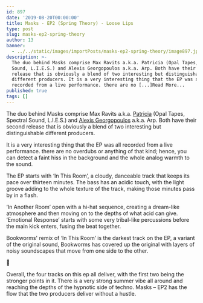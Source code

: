 ```yaml
---
id: 897
date: '2019-08-20T00:00:00'
title: Masks - EP2 (Spring Theory) - Loose Lips
type: post
slug: masks-ep2-spring-theory
author: 13
banner:
  - ../../static/images/importPosts/masks-ep2-spring-theory/image897.jpeg
description: >-
  The duo behind Masks comprise Max Ravits a.k.a. Patricia (Opal Tapes, Spectral
  Sound, L.I.E.S.) and Alexis Georgopoulos a.k.a. Arp. Both have their second
  release that is obviously a blend of two interesting but distinguishable
  different producers. It is a very interesting thing that the EP was all
  recorded from a live performance. there are no [...]Read More...
published: true
tags: []
---
```

The duo behind Masks comprise Max Ravits a.k.a. [Patricia](https://www.residentadvisor.net/dj/patricia-us) (Opal Tapes, Spectral Sound, L.I.E.S.) and [Alexis Georgopoulos](https://www.residentadvisor.net/podcast-episode.aspx?id=653) a.k.a. Arp. Both have their second release that is obviously a blend of two interesting but distinguishable different producers.

It is a very interesting thing that the EP was all recorded from a live performance. there are no overdubs or anything of that kind; hence, you can detect a faint hiss in the background and the whole analog warmth to the sound.

The EP starts with ‘In This Room’, a cloudy, danceable track that keeps its pace over thirteen minutes. The bass has an acidic touch, with the light groove adding to the whole texture of the track, making those minutes pass by in a flash.

‘In Another Room’ open with a hi-hat sequence, creating a dream-like atmosphere and then moving on to the depths of what acid can give. ‘Emotional Response’ starts with some very tribal-like percussions before the main kick enters, fusing the beat together.

Bookworms' remix of ‘In This Room’ is the darkest track on the EP, a variant of the original sound, Bookworms has covered up the original with layers of noisy soundscapes that move from one side to the other.



Overall, the four tracks on this ep all deliver, with the first two being the stronger points in it. There is a very strong summer vibe all around and reaching the depths of the hypnotic side of techno. Masks – EP2 has the flow that the two producers deliver without a hustle.